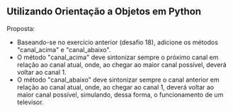 ## Utilizando Orientação a Objetos em Python

Proposta:
- Baseando-se no exercício anterior (desafio 18), adicione os métodos "canal_acima" e "canal_abaixo".
- O método "canal_acima" deve sintonizar sempre o próximo canal em relação ao canal atual, onde, ao chegar ao maior canal possível, deverá voltar ao canal 1.
- O método "canal_abaixo" deve sintonizar sempre o canal anterior em relação ao canal atual, onde, ao chegar ao canal 1, deverá voltar ao maior canal possível, simulando, dessa forma, o funcionamento de um televisor.
